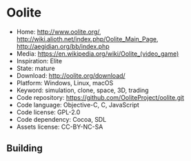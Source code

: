 # Oolite

- Home: http://www.oolite.org/, http://wiki.alioth.net/index.php/Oolite_Main_Page, http://aegidian.org/bb/index.php
- Media: https://en.wikipedia.org/wiki/Oolite_(video_game)
- Inspiration: Elite
- State: mature
- Download: http://oolite.org/download/
- Platform: Windows, Linux, macOS
- Keyword: simulation, clone, space, 3D, trading
- Code repository: https://github.com/OoliteProject/oolite.git
- Code language: Objective-C, C, JavaScript
- Code license: GPL-2.0
- Code dependency: Cocoa, SDL
- Assets license: CC-BY-NC-SA

## Building
